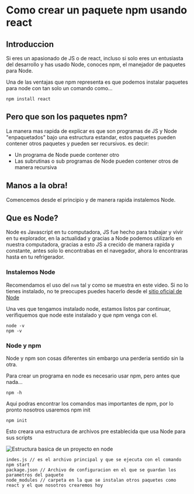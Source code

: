 # Como crear un paquete npm usando react

## Introduccion

Si eres un apasionado de JS o de react, incluso si solo eres un entusiasta del desarrollo y has usado Node, conoces npm, el manejador de paquetes para Node.

Una de las ventajas que npm representa es que podemos instalar paquetes para node con tan solo un comando como...

```shell
npm install react
```

## Pero que son los paquetes npm?

La manera mas rapida de explicar es que son programas de JS y Node "enpaquetados" bajo una estructura estandar, estos paquetes pueden contener otros paquetes y pueden ser recursivos. es decir:

- Un programa de Node puede contener otro
- Las subrutinas o sub programas de Node pueden contener otros de manera recursiva

## Manos a la obra!

Comencemos desde el principio y de manera rapida instalemos Node.

## Que es Node?

Node es Javascript en tu computadora, JS fue hecho para trabajar y vivir en tu explorador, en la actualidad y gracias a Node podemos utilizarlo en nuestra computadora, gracias a esto JS a crecido de manera rapida y constante, antes solo lo encontrabas en el navegador, ahora lo encontraras hasta en tu refrigerador.

### Instalemos Node

Recomendamos el uso del `nvm` tal y como se muestra en este video. Si no lo tienes instalado, no te preocupes puedes hacerlo desde el [sitio oficial de Node](https://nodejs.org/es/)

Una ves que tengamos instalado node, estamos listos par continuar, verifiquemos que node este instalado y que npm venga con el.

```shell
node -v
npm -v
```

### Node y npm 

Node y npm son cosas diferentes sin embargo una perderia sentido sin la otra.

Para crear un programa en node es necesario usar npm, pero antes que nada...

```shell
npm -h
```

Aqui podras encontrar los comandos mas importantes de npm, por lo pronto nosotros usaremos npm init

```shell
npm init
```

Esto creara una estructura de archivos pre establecida que usa Node para sus scripts

![Estructura basica de un proyecto en node](http://i.imgur.com/aPLb1t8.png) 

```shell
indes.js // es el archivo principal y que se ejecuta con el comando npm start
package.json // Archivo de configuracion en el que se guardan los parametros del paquete
node_modules // carpeta en la que se instalan otros paquetes como react y el que nosotros crearemos hoy
```